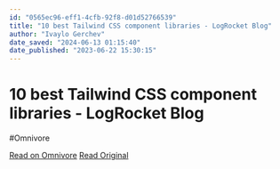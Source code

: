 ```yaml
---
id: "0565ec96-eff1-4cfb-92f8-d01d52766539"
title: "10 best Tailwind CSS component libraries - LogRocket Blog"
author: "Ivaylo Gerchev"
date_saved: "2024-06-13 01:15:40"
date_published: "2023-06-22 15:30:15"
---
```


# 10 best Tailwind CSS component libraries - LogRocket Blog
#Omnivore

[Read on Omnivore](https://omnivore.app/me/10-best-tailwind-css-component-libraries-log-rocket-blog-1900ef33d9b)
[Read Original](https://blog.logrocket.com/10-best-tailwind-css-component-libraries/)

